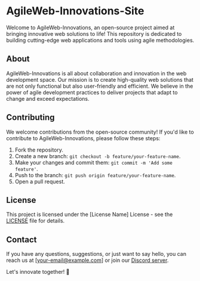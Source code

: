 # AgileWeb-Innovations-Site

Welcome to AgileWeb-Innovations, an open-source project aimed at bringing innovative web solutions to life! This repository is dedicated to building cutting-edge web applications and tools using agile methodologies.

## About

AgileWeb-Innovations is all about collaboration and innovation in the web development space. Our mission is to create high-quality web solutions that are not only functional but also user-friendly and efficient. We believe in the power of agile development practices to deliver projects that adapt to change and exceed expectations.

## Contributing

We welcome contributions from the open-source community! If you'd like to contribute to AgileWeb-Innovations, please follow these steps:

1. Fork the repository.
2. Create a new branch: `git checkout -b feature/your-feature-name`.
3. Make your changes and commit them: `git commit -m 'Add some feature'`.
4. Push to the branch: `git push origin feature/your-feature-name`.
5. Open a pull request.

## License

This project is licensed under the [License Name] License - see the [LICENSE](LICENSE) file for details.

## Contact

If you have any questions, suggestions, or just want to say hello, you can reach us at [your-email@example.com] or join our [Discord server](link-to-discord).

Let's innovate together! 🚀

